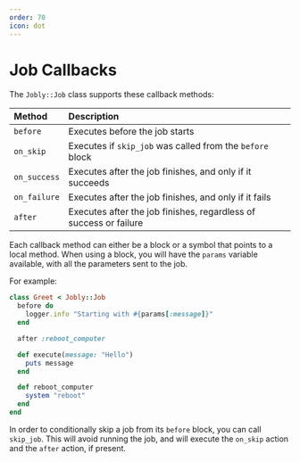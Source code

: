 ```yaml
---
order: 70
icon: dot
---
```


# Job Callbacks

The `Jobly::Job` class supports these callback methods:

| Method | Description |
| :--- | :--- |
| `before` | Executes before the job starts |
| `on_skip` | Executes if `skip_job` was called from the `before` block |
| `on_success` | Executes after the job finishes, and only if it succeeds |
| `on_failure` | Executes after the job finishes, and only if it fails |
| `after` | Executes after the job finishes, regardless of success or failure |

Each callback method can either be a block or a symbol that points to a local
method. When using a block, you will have the `params` variable available,
with all the parameters sent to the job.

For example:

```ruby
class Greet < Jobly::Job
  before do
    logger.info "Starting with #{params[:message]}"
  end

  after :reboot_computer

  def execute(message: "Hello")
    puts message
  end

  def reboot_computer
    system "reboot"
  end
end
```

In order to conditionally skip a job from its `before` block, you can call
`skip_job`. This will avoid running the job, and will execute the `on_skip`
action and the `after` action, if present.


